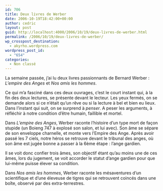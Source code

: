 ```yaml
---
id: 706
title: Deux livres de Werber
date: 2006-10-19T18:42:00+00:00
author: cedric
layout: post
guid: http://localhost:4000/2006/10/19/deux-livres-de-werber.html
permalink: /2006/10/19/deux-livres-de-werber/
wp_crosspost_destination:
  - akyrho.wordpress.com
wordpress_post_id:
  - "654"
categories:
  - Non classé
---
```

La semaine passée, j’ai lu deux livres passionnants de Bernard Werber : _L’empire des Anges_ et _Nos amis les hommes_.

Ce qui m’a fasciné dans ces deux ouvrages, c’est le court instant qui, à la fin des deux lectures, se présente devant le lecteur. Les yeux fermés, on se demande alors si ce n’était qu’un rêve ou si la lecture à bel et bien eu lieux. Dans l’instant qui suit, on se surprend à _penser_. A peser les arguments, à réfléchir à notre condition d’être humain, faillible et mortel.

Dans _L’empire des Anges_, Werber raconte l’histoire d’un type mort de façon stupide (un Boieng 747 à explosé son salon, et lui avec). Son âme se sépare de son enveloppe charnelle, et monte vers l’Empire des Ange. Après avoir passé les 7 ciels, notre héros se retrouve devant le tribunal des anges, où son âme est jugée bonne a passer à la 6ème étape : l’ange gardien.

Il se voit donc confier trois âmes, son objectif étant qu’au moins une de ces âmes, lors du jugement, se voit accorder le statut d’ange gardien pour que lui-même puisse élever sa condition.

Dans _Nos amis les hommes_, Werber raconte les mésaventures d’un scientifique et d’une éleveuse de tigres qui se retrouvent coincés dans une boîte, observé par des extra-terrestres.